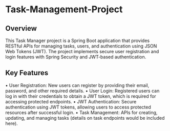 # Task-Management-Project

## Overview

This Task Manager project is a Spring Boot application that provides RESTful APIs for managing tasks, users, and authentication using JSON Web Tokens (JWT). The project implements secure user registration and login features with Spring Security and JWT-based authentication.

## Key Features

• User Registration: New users can register by providing their email, password, and other required details.
• User Login: Registered users can log in with their credentials to obtain a JWT token, which is required for accessing protected endpoints.
• JWT Authentication: Secure authentication using JWT tokens, allowing users to access protected resources after successful login.
• Task Management: APIs for creating, updating, and managing tasks (details on task endpoints would be included here).
